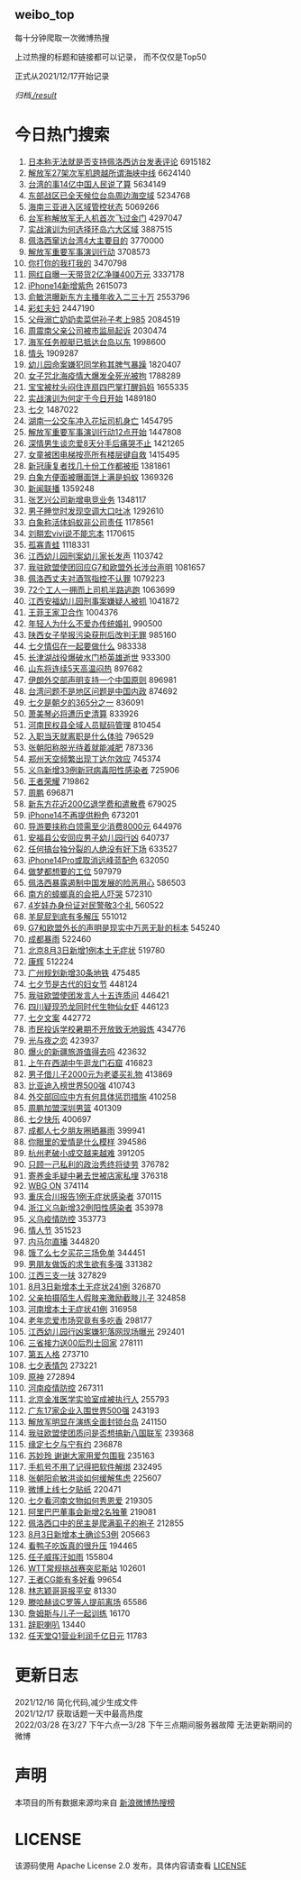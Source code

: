 weibo_top  
---
每十分钟爬取一次微博热搜  

上过热搜的标题和链接都可以记录， 而不仅仅是Top50

正式从2021/12/17开始记录  

*归档[./result](./result/)*

# 今日热门搜索  
1. [日本称无法就是否支持佩洛西访台发表评论](https://s.weibo.com//weibo?q=%23%E6%97%A5%E6%9C%AC%E7%A7%B0%E6%97%A0%E6%B3%95%E5%B0%B1%E6%98%AF%E5%90%A6%E6%94%AF%E6%8C%81%E4%BD%A9%E6%B4%9B%E8%A5%BF%E8%AE%BF%E5%8F%B0%E5%8F%91%E8%A1%A8%E8%AF%84%E8%AE%BA%23&Refer=top) 6915182
2. [解放军27架次军机跨越所谓海峡中线](https://s.weibo.com//weibo?q=%23%E8%A7%A3%E6%94%BE%E5%86%9B27%E6%9E%B6%E6%AC%A1%E5%86%9B%E6%9C%BA%E8%B7%A8%E8%B6%8A%E6%89%80%E8%B0%93%E6%B5%B7%E5%B3%A1%E4%B8%AD%E7%BA%BF%23&Refer=top) 6624140
3. [台湾的事14亿中国人民说了算](https://s.weibo.com//weibo?q=%23%E5%8F%B0%E6%B9%BE%E7%9A%84%E4%BA%8B14%E4%BA%BF%E4%B8%AD%E5%9B%BD%E4%BA%BA%E6%B0%91%E8%AF%B4%E4%BA%86%E7%AE%97%23&Refer=top) 5634149
4. [东部战区已全天候位台岛周边海空域](https://s.weibo.com//weibo?q=%23%E4%B8%9C%E9%83%A8%E6%88%98%E5%8C%BA%E5%B7%B2%E5%85%A8%E5%A4%A9%E5%80%99%E4%BD%8D%E5%8F%B0%E5%B2%9B%E5%91%A8%E8%BE%B9%E6%B5%B7%E7%A9%BA%E5%9F%9F%23&Refer=top) 5234768
5. [海南三亚进入区域管控状态](https://s.weibo.com//weibo?q=%23%E6%B5%B7%E5%8D%97%E4%B8%89%E4%BA%9A%E8%BF%9B%E5%85%A5%E5%8C%BA%E5%9F%9F%E7%AE%A1%E6%8E%A7%E7%8A%B6%E6%80%81%23&Refer=top) 5069266
6. [台军称解放军无人机首次飞过金门](https://s.weibo.com//weibo?q=%23%E5%8F%B0%E5%86%9B%E7%A7%B0%E8%A7%A3%E6%94%BE%E5%86%9B%E6%97%A0%E4%BA%BA%E6%9C%BA%E9%A6%96%E6%AC%A1%E9%A3%9E%E8%BF%87%E9%87%91%E9%97%A8%23&Refer=top) 4297047
7. [实战演训为何选择环岛六大区域](https://s.weibo.com//weibo?q=%23%E5%AE%9E%E6%88%98%E6%BC%94%E8%AE%AD%E4%B8%BA%E4%BD%95%E9%80%89%E6%8B%A9%E7%8E%AF%E5%B2%9B%E5%85%AD%E5%A4%A7%E5%8C%BA%E5%9F%9F%23&Refer=top) 3887515
8. [佩洛西窜访台湾4大主要目的](https://s.weibo.com//weibo?q=%23%E4%BD%A9%E6%B4%9B%E8%A5%BF%E7%AA%9C%E8%AE%BF%E5%8F%B0%E6%B9%BE4%E5%A4%A7%E4%B8%BB%E8%A6%81%E7%9B%AE%E7%9A%84%23&Refer=top) 3770000
9. [解放军重要军事演训行动](https://s.weibo.com//weibo?q=%23%E8%A7%A3%E6%94%BE%E5%86%9B%E9%87%8D%E8%A6%81%E5%86%9B%E4%BA%8B%E6%BC%94%E8%AE%AD%E8%A1%8C%E5%8A%A8%23&Refer=top) 3708573
10. [你打你的我打我的](https://s.weibo.com//weibo?q=%23%E4%BD%A0%E6%89%93%E4%BD%A0%E7%9A%84%E6%88%91%E6%89%93%E6%88%91%E7%9A%84%23&Refer=top) 3470798
11. [网红自曝一天带货2亿净赚400万元](https://s.weibo.com//weibo?q=%23%E7%BD%91%E7%BA%A2%E8%87%AA%E6%9B%9D%E4%B8%80%E5%A4%A9%E5%B8%A6%E8%B4%A72%E4%BA%BF%E5%87%80%E8%B5%9A400%E4%B8%87%E5%85%83%23&Refer=top) 3337178
12. [iPhone14新增紫色](https://s.weibo.com//weibo?q=%23iPhone14%E6%96%B0%E5%A2%9E%E7%B4%AB%E8%89%B2%23&Refer=top) 2615073
13. [俞敏洪曝新东方主播年收入二三十万](https://s.weibo.com//weibo?q=%23%E4%BF%9E%E6%95%8F%E6%B4%AA%E6%9B%9D%E6%96%B0%E4%B8%9C%E6%96%B9%E4%B8%BB%E6%92%AD%E5%B9%B4%E6%94%B6%E5%85%A5%E4%BA%8C%E4%B8%89%E5%8D%81%E4%B8%87%23&Refer=top) 2553796
14. [彩虹夫妇](https://s.weibo.com//weibo?q=%E5%BD%A9%E8%99%B9%E5%A4%AB%E5%A6%87&Refer=top) 2447190
15. [父母溺亡奶奶卖菜供孙子考上985](https://s.weibo.com//weibo?q=%23%E7%88%B6%E6%AF%8D%E6%BA%BA%E4%BA%A1%E5%A5%B6%E5%A5%B6%E5%8D%96%E8%8F%9C%E4%BE%9B%E5%AD%99%E5%AD%90%E8%80%83%E4%B8%8A985%23&Refer=top) 2084519
16. [周震南父亲公司被市监局起诉](https://s.weibo.com//weibo?q=%23%E5%91%A8%E9%9C%87%E5%8D%97%E7%88%B6%E4%BA%B2%E5%85%AC%E5%8F%B8%E8%A2%AB%E5%B8%82%E7%9B%91%E5%B1%80%E8%B5%B7%E8%AF%89%23&Refer=top) 2030474
17. [海军任务舰艇已抵达台岛以东](https://s.weibo.com//weibo?q=%23%E6%B5%B7%E5%86%9B%E4%BB%BB%E5%8A%A1%E8%88%B0%E8%89%87%E5%B7%B2%E6%8A%B5%E8%BE%BE%E5%8F%B0%E5%B2%9B%E4%BB%A5%E4%B8%9C%23&Refer=top) 1998600
18. [情头](https://s.weibo.com//weibo?q=%E6%83%85%E5%A4%B4&Refer=top) 1909287
19. [幼儿园命案嫌犯同学称其脾气暴躁](https://s.weibo.com//weibo?q=%23%E5%B9%BC%E5%84%BF%E5%9B%AD%E5%91%BD%E6%A1%88%E5%AB%8C%E7%8A%AF%E5%90%8C%E5%AD%A6%E7%A7%B0%E5%85%B6%E8%84%BE%E6%B0%94%E6%9A%B4%E8%BA%81%23&Refer=top) 1820407
20. [女子咒北海疫情大爆发全死光被拘](https://s.weibo.com//weibo?q=%23%E5%A5%B3%E5%AD%90%E5%92%92%E5%8C%97%E6%B5%B7%E7%96%AB%E6%83%85%E5%A4%A7%E7%88%86%E5%8F%91%E5%85%A8%E6%AD%BB%E5%85%89%E8%A2%AB%E6%8B%98%23&Refer=top) 1788289
21. [宝宝被枕头闷住连扇四巴掌打醒妈妈](https://s.weibo.com//weibo?q=%23%E5%AE%9D%E5%AE%9D%E8%A2%AB%E6%9E%95%E5%A4%B4%E9%97%B7%E4%BD%8F%E8%BF%9E%E6%89%87%E5%9B%9B%E5%B7%B4%E6%8E%8C%E6%89%93%E9%86%92%E5%A6%88%E5%A6%88%23&Refer=top) 1655335
22. [实战演训为何定于今日开始](https://s.weibo.com//weibo?q=%23%E5%AE%9E%E6%88%98%E6%BC%94%E8%AE%AD%E4%B8%BA%E4%BD%95%E5%AE%9A%E4%BA%8E%E4%BB%8A%E6%97%A5%E5%BC%80%E5%A7%8B%23&Refer=top) 1489180
23. [七夕](https://s.weibo.com//weibo?q=%E4%B8%83%E5%A4%95&Refer=top) 1487022
24. [湖南一公交车冲入花坛司机身亡](https://s.weibo.com//weibo?q=%23%E6%B9%96%E5%8D%97%E4%B8%80%E5%85%AC%E4%BA%A4%E8%BD%A6%E5%86%B2%E5%85%A5%E8%8A%B1%E5%9D%9B%E5%8F%B8%E6%9C%BA%E8%BA%AB%E4%BA%A1%23&Refer=top) 1454795
25. [解放军重要军事演训行动12点开始](https://s.weibo.com//weibo?q=%23%E8%A7%A3%E6%94%BE%E5%86%9B%E9%87%8D%E8%A6%81%E5%86%9B%E4%BA%8B%E6%BC%94%E8%AE%AD%E8%A1%8C%E5%8A%A812%E7%82%B9%E5%BC%80%E5%A7%8B%23&Refer=top) 1447808
26. [深情男生谈恋爱8天分手后痛哭不止](https://s.weibo.com//weibo?q=%23%E6%B7%B1%E6%83%85%E7%94%B7%E7%94%9F%E8%B0%88%E6%81%8B%E7%88%B18%E5%A4%A9%E5%88%86%E6%89%8B%E5%90%8E%E7%97%9B%E5%93%AD%E4%B8%8D%E6%AD%A2%23&Refer=top) 1421265
27. [女童被困电梯按亮所有楼层键自救](https://s.weibo.com//weibo?q=%23%E5%A5%B3%E7%AB%A5%E8%A2%AB%E5%9B%B0%E7%94%B5%E6%A2%AF%E6%8C%89%E4%BA%AE%E6%89%80%E6%9C%89%E6%A5%BC%E5%B1%82%E9%94%AE%E8%87%AA%E6%95%91%23&Refer=top) 1415495
28. [新冠康复者找几十份工作都被拒](https://s.weibo.com//weibo?q=%23%E6%96%B0%E5%86%A0%E5%BA%B7%E5%A4%8D%E8%80%85%E6%89%BE%E5%87%A0%E5%8D%81%E4%BB%BD%E5%B7%A5%E4%BD%9C%E9%83%BD%E8%A2%AB%E6%8B%92%23&Refer=top) 1381861
29. [白象方便面被曝面饼上满是蚂蚁](https://s.weibo.com//weibo?q=%23%E7%99%BD%E8%B1%A1%E6%96%B9%E4%BE%BF%E9%9D%A2%E8%A2%AB%E6%9B%9D%E9%9D%A2%E9%A5%BC%E4%B8%8A%E6%BB%A1%E6%98%AF%E8%9A%82%E8%9A%81%23&Refer=top) 1369326
30. [新闻联播](https://s.weibo.com//weibo?q=%23%E6%96%B0%E9%97%BB%E8%81%94%E6%92%AD%23&Refer=top) 1359248
31. [张艺兴公司新增电竞业务](https://s.weibo.com//weibo?q=%23%E5%BC%A0%E8%89%BA%E5%85%B4%E5%85%AC%E5%8F%B8%E6%96%B0%E5%A2%9E%E7%94%B5%E7%AB%9E%E4%B8%9A%E5%8A%A1%23&Refer=top) 1348117
32. [男子睡觉时发现空调大口吐冰](https://s.weibo.com//weibo?q=%23%E7%94%B7%E5%AD%90%E7%9D%A1%E8%A7%89%E6%97%B6%E5%8F%91%E7%8E%B0%E7%A9%BA%E8%B0%83%E5%A4%A7%E5%8F%A3%E5%90%90%E5%86%B0%23&Refer=top) 1292610
33. [白象称活体蚂蚁非公司责任](https://s.weibo.com//weibo?q=%23%E7%99%BD%E8%B1%A1%E7%A7%B0%E6%B4%BB%E4%BD%93%E8%9A%82%E8%9A%81%E9%9D%9E%E5%85%AC%E5%8F%B8%E8%B4%A3%E4%BB%BB%23&Refer=top) 1178561
34. [刘畊宏vivi说不能忘本](https://s.weibo.com//weibo?q=%23%E5%88%98%E7%95%8A%E5%AE%8Fvivi%E8%AF%B4%E4%B8%8D%E8%83%BD%E5%BF%98%E6%9C%AC%23&Refer=top) 1170615
35. [孤寡青蛙](https://s.weibo.com//weibo?q=%E5%AD%A4%E5%AF%A1%E9%9D%92%E8%9B%99&Refer=top) 1118331
36. [江西幼儿园刑案幼儿家长发声](https://s.weibo.com//weibo?q=%23%E6%B1%9F%E8%A5%BF%E5%B9%BC%E5%84%BF%E5%9B%AD%E5%88%91%E6%A1%88%E5%B9%BC%E5%84%BF%E5%AE%B6%E9%95%BF%E5%8F%91%E5%A3%B0%23&Refer=top) 1103742
37. [我驻欧盟使团回应G7和欧盟外长涉台声明](https://s.weibo.com//weibo?q=%23%E6%88%91%E9%A9%BB%E6%AC%A7%E7%9B%9F%E4%BD%BF%E5%9B%A2%E5%9B%9E%E5%BA%94G7%E5%92%8C%E6%AC%A7%E7%9B%9F%E5%A4%96%E9%95%BF%E6%B6%89%E5%8F%B0%E5%A3%B0%E6%98%8E%23&Refer=top) 1081657
38. [佩洛西丈夫对酒驾指控不认罪](https://s.weibo.com//weibo?q=%23%E4%BD%A9%E6%B4%9B%E8%A5%BF%E4%B8%88%E5%A4%AB%E5%AF%B9%E9%85%92%E9%A9%BE%E6%8C%87%E6%8E%A7%E4%B8%8D%E8%AE%A4%E7%BD%AA%23&Refer=top) 1079223
39. [72个工人一拥而上司机半路逃跑](https://s.weibo.com//weibo?q=%2372%E4%B8%AA%E5%B7%A5%E4%BA%BA%E4%B8%80%E6%8B%A5%E8%80%8C%E4%B8%8A%E5%8F%B8%E6%9C%BA%E5%8D%8A%E8%B7%AF%E9%80%83%E8%B7%91%23&Refer=top) 1063699
40. [江西安福幼儿园刑事案嫌疑人被抓](https://s.weibo.com//weibo?q=%23%E6%B1%9F%E8%A5%BF%E5%AE%89%E7%A6%8F%E5%B9%BC%E5%84%BF%E5%9B%AD%E5%88%91%E4%BA%8B%E6%A1%88%E5%AB%8C%E7%96%91%E4%BA%BA%E8%A2%AB%E6%8A%93%23&Refer=top) 1041872
41. [王菲王家卫合作](https://s.weibo.com//weibo?q=%23%E7%8E%8B%E8%8F%B2%E7%8E%8B%E5%AE%B6%E5%8D%AB%E5%90%88%E4%BD%9C%23&Refer=top) 1004376
42. [年轻人为什么不爱办传统婚礼](https://s.weibo.com//weibo?q=%23%E5%B9%B4%E8%BD%BB%E4%BA%BA%E4%B8%BA%E4%BB%80%E4%B9%88%E4%B8%8D%E7%88%B1%E5%8A%9E%E4%BC%A0%E7%BB%9F%E5%A9%9A%E7%A4%BC%23&Refer=top) 990500
43. [陕西女子举报污染获刑后改判无罪](https://s.weibo.com//weibo?q=%23%E9%99%95%E8%A5%BF%E5%A5%B3%E5%AD%90%E4%B8%BE%E6%8A%A5%E6%B1%A1%E6%9F%93%E8%8E%B7%E5%88%91%E5%90%8E%E6%94%B9%E5%88%A4%E6%97%A0%E7%BD%AA%23&Refer=top) 985160
44. [七夕情侣在⼀起要做什么](https://s.weibo.com//weibo?q=%23%E4%B8%83%E5%A4%95%E6%83%85%E4%BE%A3%E5%9C%A8%E2%BC%80%E8%B5%B7%E8%A6%81%E5%81%9A%E4%BB%80%E4%B9%88%23&Refer=top) 983338
45. [长津湖战役爆破水门桥英雄逝世](https://s.weibo.com//weibo?q=%23%E9%95%BF%E6%B4%A5%E6%B9%96%E6%88%98%E5%BD%B9%E7%88%86%E7%A0%B4%E6%B0%B4%E9%97%A8%E6%A1%A5%E8%8B%B1%E9%9B%84%E9%80%9D%E4%B8%96%23&Refer=top) 933300
46. [山东将连续5天高温闷热](https://s.weibo.com//weibo?q=%23%E5%B1%B1%E4%B8%9C%E5%B0%86%E8%BF%9E%E7%BB%AD5%E5%A4%A9%E9%AB%98%E6%B8%A9%E9%97%B7%E7%83%AD%23&Refer=top) 897682
47. [伊朗外交部声明支持一个中国原则](https://s.weibo.com//weibo?q=%23%E4%BC%8A%E6%9C%97%E5%A4%96%E4%BA%A4%E9%83%A8%E5%A3%B0%E6%98%8E%E6%94%AF%E6%8C%81%E4%B8%80%E4%B8%AA%E4%B8%AD%E5%9B%BD%E5%8E%9F%E5%88%99%23&Refer=top) 896981
48. [台湾问题不是地区问题是中国内政](https://s.weibo.com//weibo?q=%23%E5%8F%B0%E6%B9%BE%E9%97%AE%E9%A2%98%E4%B8%8D%E6%98%AF%E5%9C%B0%E5%8C%BA%E9%97%AE%E9%A2%98%E6%98%AF%E4%B8%AD%E5%9B%BD%E5%86%85%E6%94%BF%23&Refer=top) 874692
49. [七夕是朝夕的365分之一](https://s.weibo.com//weibo?q=%23%E4%B8%83%E5%A4%95%E6%98%AF%E6%9C%9D%E5%A4%95%E7%9A%84365%E5%88%86%E4%B9%8B%E4%B8%80%23&Refer=top) 836091
50. [萧美琴必将遭历史清算](https://s.weibo.com//weibo?q=%23%E8%90%A7%E7%BE%8E%E7%90%B4%E5%BF%85%E5%B0%86%E9%81%AD%E5%8E%86%E5%8F%B2%E6%B8%85%E7%AE%97%23&Refer=top) 833926
51. [河南民权县全域人员赋码管理](https://s.weibo.com//weibo?q=%23%E6%B2%B3%E5%8D%97%E6%B0%91%E6%9D%83%E5%8E%BF%E5%85%A8%E5%9F%9F%E4%BA%BA%E5%91%98%E8%B5%8B%E7%A0%81%E7%AE%A1%E7%90%86%23&Refer=top) 810454
52. [入职当天就离职是什么体验](https://s.weibo.com//weibo?q=%23%E5%85%A5%E8%81%8C%E5%BD%93%E5%A4%A9%E5%B0%B1%E7%A6%BB%E8%81%8C%E6%98%AF%E4%BB%80%E4%B9%88%E4%BD%93%E9%AA%8C%23&Refer=top) 796529
53. [张朝阳称脱光待着就能减肥](https://s.weibo.com//weibo?q=%23%E5%BC%A0%E6%9C%9D%E9%98%B3%E7%A7%B0%E8%84%B1%E5%85%89%E5%BE%85%E7%9D%80%E5%B0%B1%E8%83%BD%E5%87%8F%E8%82%A5%23&Refer=top) 787336
54. [郑州天空频繁出现丁达尔效应](https://s.weibo.com//weibo?q=%23%E9%83%91%E5%B7%9E%E5%A4%A9%E7%A9%BA%E9%A2%91%E7%B9%81%E5%87%BA%E7%8E%B0%E4%B8%81%E8%BE%BE%E5%B0%94%E6%95%88%E5%BA%94%23&Refer=top) 745374
55. [义乌新增33例新冠病毒阳性感染者](https://s.weibo.com//weibo?q=%23%E4%B9%89%E4%B9%8C%E6%96%B0%E5%A2%9E33%E4%BE%8B%E6%96%B0%E5%86%A0%E7%97%85%E6%AF%92%E9%98%B3%E6%80%A7%E6%84%9F%E6%9F%93%E8%80%85%23&Refer=top) 725906
56. [王者荣耀](https://s.weibo.com//weibo?q=%E7%8E%8B%E8%80%85%E8%8D%A3%E8%80%80&Refer=top) 719862
57. [周鹏](https://s.weibo.com//weibo?q=%E5%91%A8%E9%B9%8F&Refer=top) 696871
58. [新东方花近200亿退学费和遣散费](https://s.weibo.com//weibo?q=%23%E6%96%B0%E4%B8%9C%E6%96%B9%E8%8A%B1%E8%BF%91200%E4%BA%BF%E9%80%80%E5%AD%A6%E8%B4%B9%E5%92%8C%E9%81%A3%E6%95%A3%E8%B4%B9%23&Refer=top) 679025
59. [iPhone14不再提供粉色](https://s.weibo.com//weibo?q=%23iPhone14%E4%B8%8D%E5%86%8D%E6%8F%90%E4%BE%9B%E7%B2%89%E8%89%B2%23&Refer=top) 673201
60. [导游要挟称白领需至少消费8000元](https://s.weibo.com//weibo?q=%23%E5%AF%BC%E6%B8%B8%E8%A6%81%E6%8C%9F%E7%A7%B0%E7%99%BD%E9%A2%86%E9%9C%80%E8%87%B3%E5%B0%91%E6%B6%88%E8%B4%B98000%E5%85%83%23&Refer=top) 644976
61. [安福县公安回应男子幼儿园行凶](https://s.weibo.com//weibo?q=%23%E5%AE%89%E7%A6%8F%E5%8E%BF%E5%85%AC%E5%AE%89%E5%9B%9E%E5%BA%94%E7%94%B7%E5%AD%90%E5%B9%BC%E5%84%BF%E5%9B%AD%E8%A1%8C%E5%87%B6%23&Refer=top) 640737
62. [任何搞台独分裂的人绝没有好下场](https://s.weibo.com//weibo?q=%23%E4%BB%BB%E4%BD%95%E6%90%9E%E5%8F%B0%E7%8B%AC%E5%88%86%E8%A3%82%E7%9A%84%E4%BA%BA%E7%BB%9D%E6%B2%A1%E6%9C%89%E5%A5%BD%E4%B8%8B%E5%9C%BA%23&Refer=top) 633527
63. [iPhone14Pro或取消远峰蓝配色](https://s.weibo.com//weibo?q=%23iPhone14Pro%E6%88%96%E5%8F%96%E6%B6%88%E8%BF%9C%E5%B3%B0%E8%93%9D%E9%85%8D%E8%89%B2%23&Refer=top) 632050
64. [做梦都想要的工位](https://s.weibo.com//weibo?q=%23%E5%81%9A%E6%A2%A6%E9%83%BD%E6%83%B3%E8%A6%81%E7%9A%84%E5%B7%A5%E4%BD%8D%23&Refer=top) 597979
65. [佩洛西暴露遏制中国发展的险恶用心](https://s.weibo.com//weibo?q=%23%E4%BD%A9%E6%B4%9B%E8%A5%BF%E6%9A%B4%E9%9C%B2%E9%81%8F%E5%88%B6%E4%B8%AD%E5%9B%BD%E5%8F%91%E5%B1%95%E7%9A%84%E9%99%A9%E6%81%B6%E7%94%A8%E5%BF%83%23&Refer=top) 586503
66. [南方的蟑螂真的会把人吓哭](https://s.weibo.com//weibo?q=%23%E5%8D%97%E6%96%B9%E7%9A%84%E8%9F%91%E8%9E%82%E7%9C%9F%E7%9A%84%E4%BC%9A%E6%8A%8A%E4%BA%BA%E5%90%93%E5%93%AD%23&Refer=top) 572310
67. [4岁娃办身份证对民警敬3个礼](https://s.weibo.com//weibo?q=%234%E5%B2%81%E5%A8%83%E5%8A%9E%E8%BA%AB%E4%BB%BD%E8%AF%81%E5%AF%B9%E6%B0%91%E8%AD%A6%E6%95%AC3%E4%B8%AA%E7%A4%BC%23&Refer=top) 560522
68. [羊屁屁到底有多解压](https://s.weibo.com//weibo?q=%23%E7%BE%8A%E5%B1%81%E5%B1%81%E5%88%B0%E5%BA%95%E6%9C%89%E5%A4%9A%E8%A7%A3%E5%8E%8B%23&Refer=top) 551012
69. [G7和欧盟外长的声明是现实中万恶无耻的标本](https://s.weibo.com//weibo?q=%23G7%E5%92%8C%E6%AC%A7%E7%9B%9F%E5%A4%96%E9%95%BF%E7%9A%84%E5%A3%B0%E6%98%8E%E6%98%AF%E7%8E%B0%E5%AE%9E%E4%B8%AD%E4%B8%87%E6%81%B6%E6%97%A0%E8%80%BB%E7%9A%84%E6%A0%87%E6%9C%AC%23&Refer=top) 545240
70. [成都暴雨](https://s.weibo.com//weibo?q=%23%E6%88%90%E9%83%BD%E6%9A%B4%E9%9B%A8%23&Refer=top) 522460
71. [北京8月3日新增1例本土无症状](https://s.weibo.com//weibo?q=%23%E5%8C%97%E4%BA%AC8%E6%9C%883%E6%97%A5%E6%96%B0%E5%A2%9E1%E4%BE%8B%E6%9C%AC%E5%9C%9F%E6%97%A0%E7%97%87%E7%8A%B6%23&Refer=top) 519780
72. [康辉](https://s.weibo.com//weibo?q=%E5%BA%B7%E8%BE%89&Refer=top) 512224
73. [广州规划新增30条地铁](https://s.weibo.com//weibo?q=%23%E5%B9%BF%E5%B7%9E%E8%A7%84%E5%88%92%E6%96%B0%E5%A2%9E30%E6%9D%A1%E5%9C%B0%E9%93%81%23&Refer=top) 475485
74. [七夕节是古代的妇女节](https://s.weibo.com//weibo?q=%23%E4%B8%83%E5%A4%95%E8%8A%82%E6%98%AF%E5%8F%A4%E4%BB%A3%E7%9A%84%E5%A6%87%E5%A5%B3%E8%8A%82%23&Refer=top) 448124
75. [我驻欧盟使团发言人十五连质问](https://s.weibo.com//weibo?q=%23%E6%88%91%E9%A9%BB%E6%AC%A7%E7%9B%9F%E4%BD%BF%E5%9B%A2%E5%8F%91%E8%A8%80%E4%BA%BA%E5%8D%81%E4%BA%94%E8%BF%9E%E8%B4%A8%E9%97%AE%23&Refer=top) 446421
76. [四川疑现恐龙同时代生物仙女虾](https://s.weibo.com//weibo?q=%23%E5%9B%9B%E5%B7%9D%E7%96%91%E7%8E%B0%E6%81%90%E9%BE%99%E5%90%8C%E6%97%B6%E4%BB%A3%E7%94%9F%E7%89%A9%E4%BB%99%E5%A5%B3%E8%99%BE%23&Refer=top) 446123
77. [七夕文案](https://s.weibo.com//weibo?q=%23%E4%B8%83%E5%A4%95%E6%96%87%E6%A1%88%23&Refer=top) 442772
78. [市民投诉学校暑期不开放致无地锻炼](https://s.weibo.com//weibo?q=%23%E5%B8%82%E6%B0%91%E6%8A%95%E8%AF%89%E5%AD%A6%E6%A0%A1%E6%9A%91%E6%9C%9F%E4%B8%8D%E5%BC%80%E6%94%BE%E8%87%B4%E6%97%A0%E5%9C%B0%E9%94%BB%E7%82%BC%23&Refer=top) 434776
79. [光与夜之恋](https://s.weibo.com//weibo?q=%E5%85%89%E4%B8%8E%E5%A4%9C%E4%B9%8B%E6%81%8B&Refer=top) 423937
80. [爆火的新疆旅游值得去吗](https://s.weibo.com//weibo?q=%23%E7%88%86%E7%81%AB%E7%9A%84%E6%96%B0%E7%96%86%E6%97%85%E6%B8%B8%E5%80%BC%E5%BE%97%E5%8E%BB%E5%90%97%23&Refer=top) 423632
81. [上午在西湖中午逛龙门石窟](https://s.weibo.com//weibo?q=%23%E4%B8%8A%E5%8D%88%E5%9C%A8%E8%A5%BF%E6%B9%96%E4%B8%AD%E5%8D%88%E9%80%9B%E9%BE%99%E9%97%A8%E7%9F%B3%E7%AA%9F%23&Refer=top) 416823
82. [男子借儿子2000元为老婆买礼物](https://s.weibo.com//weibo?q=%23%E7%94%B7%E5%AD%90%E5%80%9F%E5%84%BF%E5%AD%902000%E5%85%83%E4%B8%BA%E8%80%81%E5%A9%86%E4%B9%B0%E7%A4%BC%E7%89%A9%23&Refer=top) 413869
83. [比亚迪入榜世界500强](https://s.weibo.com//weibo?q=%23%E6%AF%94%E4%BA%9A%E8%BF%AA%E5%85%A5%E6%A6%9C%E4%B8%96%E7%95%8C500%E5%BC%BA%23&Refer=top) 410743
84. [外交部回应中方有何具体惩罚措施](https://s.weibo.com//weibo?q=%23%E5%A4%96%E4%BA%A4%E9%83%A8%E5%9B%9E%E5%BA%94%E4%B8%AD%E6%96%B9%E6%9C%89%E4%BD%95%E5%85%B7%E4%BD%93%E6%83%A9%E7%BD%9A%E6%8E%AA%E6%96%BD%23&Refer=top) 410258
85. [周鹏加盟深圳男篮](https://s.weibo.com//weibo?q=%23%E5%91%A8%E9%B9%8F%E5%8A%A0%E7%9B%9F%E6%B7%B1%E5%9C%B3%E7%94%B7%E7%AF%AE%23&Refer=top) 401309
86. [七夕快乐](https://s.weibo.com//weibo?q=%E4%B8%83%E5%A4%95%E5%BF%AB%E4%B9%90&Refer=top) 400697
87. [成都人七夕朋友圈晒暴雨](https://s.weibo.com//weibo?q=%23%E6%88%90%E9%83%BD%E4%BA%BA%E4%B8%83%E5%A4%95%E6%9C%8B%E5%8F%8B%E5%9C%88%E6%99%92%E6%9A%B4%E9%9B%A8%23&Refer=top) 399941
88. [你眼里的爱情是什么模样](https://s.weibo.com//weibo?q=%23%E4%BD%A0%E7%9C%BC%E9%87%8C%E7%9A%84%E7%88%B1%E6%83%85%E6%98%AF%E4%BB%80%E4%B9%88%E6%A8%A1%E6%A0%B7%23&Refer=top) 394586
89. [杭州老破小成交越来越难](https://s.weibo.com//weibo?q=%23%E6%9D%AD%E5%B7%9E%E8%80%81%E7%A0%B4%E5%B0%8F%E6%88%90%E4%BA%A4%E8%B6%8A%E6%9D%A5%E8%B6%8A%E9%9A%BE%23&Refer=top) 391205
90. [只顾一己私利的政治秀终将徒劳](https://s.weibo.com//weibo?q=%23%E5%8F%AA%E9%A1%BE%E4%B8%80%E5%B7%B1%E7%A7%81%E5%88%A9%E7%9A%84%E6%94%BF%E6%B2%BB%E7%A7%80%E7%BB%88%E5%B0%86%E5%BE%92%E5%8A%B3%23&Refer=top) 376782
91. [寄养金毛疑中暑去世被店家私埋](https://s.weibo.com//weibo?q=%23%E5%AF%84%E5%85%BB%E9%87%91%E6%AF%9B%E7%96%91%E4%B8%AD%E6%9A%91%E5%8E%BB%E4%B8%96%E8%A2%AB%E5%BA%97%E5%AE%B6%E7%A7%81%E5%9F%8B%23&Refer=top) 376318
92. [WBG ON](https://s.weibo.com//weibo?q=WBG%20ON&Refer=top) 374114
93. [重庆合川报告1例无症状感染者](https://s.weibo.com//weibo?q=%23%E9%87%8D%E5%BA%86%E5%90%88%E5%B7%9D%E6%8A%A5%E5%91%8A1%E4%BE%8B%E6%97%A0%E7%97%87%E7%8A%B6%E6%84%9F%E6%9F%93%E8%80%85%23&Refer=top) 370115
94. [浙江义乌新增32例阳性感染者](https://s.weibo.com//weibo?q=%23%E6%B5%99%E6%B1%9F%E4%B9%89%E4%B9%8C%E6%96%B0%E5%A2%9E32%E4%BE%8B%E9%98%B3%E6%80%A7%E6%84%9F%E6%9F%93%E8%80%85%23&Refer=top) 353978
95. [义乌疫情防控](https://s.weibo.com//weibo?q=%E4%B9%89%E4%B9%8C%E7%96%AB%E6%83%85%E9%98%B2%E6%8E%A7&Refer=top) 353773
96. [情人节](https://s.weibo.com//weibo?q=%23%E6%83%85%E4%BA%BA%E8%8A%82%23&Refer=top) 351523
97. [内马尔直播](https://s.weibo.com//weibo?q=%23%E5%86%85%E9%A9%AC%E5%B0%94%E7%9B%B4%E6%92%AD%23&Refer=top) 344820
98. [饿了么七夕买花三场免单](https://s.weibo.com//weibo?q=%23%E9%A5%BF%E4%BA%86%E4%B9%88%E4%B8%83%E5%A4%95%E4%B9%B0%E8%8A%B1%E4%B8%89%E5%9C%BA%E5%85%8D%E5%8D%95%23&Refer=top) 344451
99. [男朋友做饭的求生欲有多强](https://s.weibo.com//weibo?q=%23%E7%94%B7%E6%9C%8B%E5%8F%8B%E5%81%9A%E9%A5%AD%E7%9A%84%E6%B1%82%E7%94%9F%E6%AC%B2%E6%9C%89%E5%A4%9A%E5%BC%BA%23&Refer=top) 331382
100. [江西三支一扶](https://s.weibo.com//weibo?q=%23%E6%B1%9F%E8%A5%BF%E4%B8%89%E6%94%AF%E4%B8%80%E6%89%B6%23&Refer=top) 327829
101. [8月3日新增本土无症状241例](https://s.weibo.com//weibo?q=%238%E6%9C%883%E6%97%A5%E6%96%B0%E5%A2%9E%E6%9C%AC%E5%9C%9F%E6%97%A0%E7%97%87%E7%8A%B6241%E4%BE%8B%23&Refer=top) 326870
102. [父亲拍摄陌生人假肢来激励截肢儿子](https://s.weibo.com//weibo?q=%23%E7%88%B6%E4%BA%B2%E6%8B%8D%E6%91%84%E9%99%8C%E7%94%9F%E4%BA%BA%E5%81%87%E8%82%A2%E6%9D%A5%E6%BF%80%E5%8A%B1%E6%88%AA%E8%82%A2%E5%84%BF%E5%AD%90%23&Refer=top) 324858
103. [河南增本土无症状41例](https://s.weibo.com//weibo?q=%23%E6%B2%B3%E5%8D%97%E5%A2%9E%E6%9C%AC%E5%9C%9F%E6%97%A0%E7%97%87%E7%8A%B641%E4%BE%8B%23&Refer=top) 316958
104. [老年恋爱市场究竟有多吃香](https://s.weibo.com//weibo?q=%23%E8%80%81%E5%B9%B4%E6%81%8B%E7%88%B1%E5%B8%82%E5%9C%BA%E7%A9%B6%E7%AB%9F%E6%9C%89%E5%A4%9A%E5%90%83%E9%A6%99%23&Refer=top) 298177
105. [江西幼儿园行凶案嫌犯落网现场曝光](https://s.weibo.com//weibo?q=%23%E6%B1%9F%E8%A5%BF%E5%B9%BC%E5%84%BF%E5%9B%AD%E8%A1%8C%E5%87%B6%E6%A1%88%E5%AB%8C%E7%8A%AF%E8%90%BD%E7%BD%91%E7%8E%B0%E5%9C%BA%E6%9B%9D%E5%85%89%23&Refer=top) 292401
106. [三省接力送00后烈士回家](https://s.weibo.com//weibo?q=%23%E4%B8%89%E7%9C%81%E6%8E%A5%E5%8A%9B%E9%80%8100%E5%90%8E%E7%83%88%E5%A3%AB%E5%9B%9E%E5%AE%B6%23&Refer=top) 278111
107. [第五人格](https://s.weibo.com//weibo?q=%23%E7%AC%AC%E4%BA%94%E4%BA%BA%E6%A0%BC%23&Refer=top) 273710
108. [七夕表情包](https://s.weibo.com//weibo?q=%23%E4%B8%83%E5%A4%95%E8%A1%A8%E6%83%85%E5%8C%85%23&Refer=top) 273221
109. [原神](https://s.weibo.com//weibo?q=%23%E5%8E%9F%E7%A5%9E%23&Refer=top) 272894
110. [河南疫情防控](https://s.weibo.com//weibo?q=%23%E6%B2%B3%E5%8D%97%E7%96%AB%E6%83%85%E9%98%B2%E6%8E%A7%23&Refer=top) 267311
111. [北京金准医学实验室成被执行人](https://s.weibo.com//weibo?q=%23%E5%8C%97%E4%BA%AC%E9%87%91%E5%87%86%E5%8C%BB%E5%AD%A6%E5%AE%9E%E9%AA%8C%E5%AE%A4%E6%88%90%E8%A2%AB%E6%89%A7%E8%A1%8C%E4%BA%BA%23&Refer=top) 255793
112. [广东17家企业入围世界500强](https://s.weibo.com//weibo?q=%23%E5%B9%BF%E4%B8%9C17%E5%AE%B6%E4%BC%81%E4%B8%9A%E5%85%A5%E5%9B%B4%E4%B8%96%E7%95%8C500%E5%BC%BA%23&Refer=top) 243193
113. [解放军明显在演练全面封锁台岛](https://s.weibo.com//weibo?q=%23%E8%A7%A3%E6%94%BE%E5%86%9B%E6%98%8E%E6%98%BE%E5%9C%A8%E6%BC%94%E7%BB%83%E5%85%A8%E9%9D%A2%E5%B0%81%E9%94%81%E5%8F%B0%E5%B2%9B%23&Refer=top) 241150
114. [我驻欧盟使团质问是否想搞新八国联军](https://s.weibo.com//weibo?q=%23%E6%88%91%E9%A9%BB%E6%AC%A7%E7%9B%9F%E4%BD%BF%E5%9B%A2%E8%B4%A8%E9%97%AE%E6%98%AF%E5%90%A6%E6%83%B3%E6%90%9E%E6%96%B0%E5%85%AB%E5%9B%BD%E8%81%94%E5%86%9B%23&Refer=top) 239368
115. [缘定七夕与宁有约](https://s.weibo.com//weibo?q=%E7%BC%98%E5%AE%9A%E4%B8%83%E5%A4%95%E4%B8%8E%E5%AE%81%E6%9C%89%E7%BA%A6&Refer=top) 236878
116. [苏妙玲 谢谢大家用爱包围我](https://s.weibo.com//weibo?q=%E8%8B%8F%E5%A6%99%E7%8E%B2%20%E8%B0%A2%E8%B0%A2%E5%A4%A7%E5%AE%B6%E7%94%A8%E7%88%B1%E5%8C%85%E5%9B%B4%E6%88%91&Refer=top) 235163
117. [手机号不用了记得把软件解绑](https://s.weibo.com//weibo?q=%23%E6%89%8B%E6%9C%BA%E5%8F%B7%E4%B8%8D%E7%94%A8%E4%BA%86%E8%AE%B0%E5%BE%97%E6%8A%8A%E8%BD%AF%E4%BB%B6%E8%A7%A3%E7%BB%91%23&Refer=top) 232495
118. [张朝阳俞敏洪谈如何缓解焦虑](https://s.weibo.com//weibo?q=%23%E5%BC%A0%E6%9C%9D%E9%98%B3%E4%BF%9E%E6%95%8F%E6%B4%AA%E8%B0%88%E5%A6%82%E4%BD%95%E7%BC%93%E8%A7%A3%E7%84%A6%E8%99%91%23&Refer=top) 225607
119. [微博上线七夕贴纸](https://s.weibo.com//weibo?q=%23%E5%BE%AE%E5%8D%9A%E4%B8%8A%E7%BA%BF%E4%B8%83%E5%A4%95%E8%B4%B4%E7%BA%B8%23&Refer=top) 220471
120. [七夕看河南文物如何秀恩爱](https://s.weibo.com//weibo?q=%23%E4%B8%83%E5%A4%95%E7%9C%8B%E6%B2%B3%E5%8D%97%E6%96%87%E7%89%A9%E5%A6%82%E4%BD%95%E7%A7%80%E6%81%A9%E7%88%B1%23&Refer=top) 219305
121. [阿里巴巴董事会新增2名独董](https://s.weibo.com//weibo?q=%23%E9%98%BF%E9%87%8C%E5%B7%B4%E5%B7%B4%E8%91%A3%E4%BA%8B%E4%BC%9A%E6%96%B0%E5%A2%9E2%E5%90%8D%E7%8B%AC%E8%91%A3%23&Refer=top) 219081
122. [佩洛西口中的民主是爬满虱子的袍子](https://s.weibo.com//weibo?q=%23%E4%BD%A9%E6%B4%9B%E8%A5%BF%E5%8F%A3%E4%B8%AD%E7%9A%84%E6%B0%91%E4%B8%BB%E6%98%AF%E7%88%AC%E6%BB%A1%E8%99%B1%E5%AD%90%E7%9A%84%E8%A2%8D%E5%AD%90%23&Refer=top) 212855
123. [8月3日新增本土确诊53例](https://s.weibo.com//weibo?q=%238%E6%9C%883%E6%97%A5%E6%96%B0%E5%A2%9E%E6%9C%AC%E5%9C%9F%E7%A1%AE%E8%AF%8A53%E4%BE%8B%23&Refer=top) 205663
124. [看鸭子吃饭真的很升压](https://s.weibo.com//weibo?q=%23%E7%9C%8B%E9%B8%AD%E5%AD%90%E5%90%83%E9%A5%AD%E7%9C%9F%E7%9A%84%E5%BE%88%E5%8D%87%E5%8E%8B%23&Refer=top) 194465
125. [任子威挥汗如雨](https://s.weibo.com//weibo?q=%23%E4%BB%BB%E5%AD%90%E5%A8%81%E6%8C%A5%E6%B1%97%E5%A6%82%E9%9B%A8%23&Refer=top) 155804
126. [WTT常规挑战赛突尼斯站](https://s.weibo.com//weibo?q=%23WTT%E5%B8%B8%E8%A7%84%E6%8C%91%E6%88%98%E8%B5%9B%E7%AA%81%E5%B0%BC%E6%96%AF%E7%AB%99%23&Refer=top) 102601
127. [王者CG能有多好看](https://s.weibo.com//weibo?q=%23%E7%8E%8B%E8%80%85CG%E8%83%BD%E6%9C%89%E5%A4%9A%E5%A5%BD%E7%9C%8B%23&Refer=top) 99654
128. [林志颖哥哥报平安](https://s.weibo.com//weibo?q=%23%E6%9E%97%E5%BF%97%E9%A2%96%E5%93%A5%E5%93%A5%E6%8A%A5%E5%B9%B3%E5%AE%89%23&Refer=top) 81330
129. [滕哈赫谈C罗等人提前离场](https://s.weibo.com//weibo?q=%23%E6%BB%95%E5%93%88%E8%B5%AB%E8%B0%88C%E7%BD%97%E7%AD%89%E4%BA%BA%E6%8F%90%E5%89%8D%E7%A6%BB%E5%9C%BA%23&Refer=top) 65586
130. [詹姆斯与儿子一起训练](https://s.weibo.com//weibo?q=%23%E8%A9%B9%E5%A7%86%E6%96%AF%E4%B8%8E%E5%84%BF%E5%AD%90%E4%B8%80%E8%B5%B7%E8%AE%AD%E7%BB%83%23&Refer=top) 16170
131. [辞职喇叭](https://s.weibo.com//weibo?q=%23%E8%BE%9E%E8%81%8C%E5%96%87%E5%8F%AD%23&Refer=top) 13440
132. [任天堂Q1营业利润千亿日元](https://s.weibo.com//weibo?q=%23%E4%BB%BB%E5%A4%A9%E5%A0%82Q1%E8%90%A5%E4%B8%9A%E5%88%A9%E6%B6%A6%E5%8D%83%E4%BA%BF%E6%97%A5%E5%85%83%23&Refer=top) 11783
# 更新日志  
2021/12/16  简化代码,减少生成文件  
2021/12/17  获取话题一天中最高热度  
2022/03/28  在3/27 下午六点—3/28 下午三点期间服务器故障 无法更新期间的微博  
# 声明  
本项目的所有数据来源均来自 [新浪微博热搜榜](https://s.weibo.com/top/summary)  

# LICENSE
该源码使用 Apache License 2.0 发布，具体内容请查看 [LICENSE](./LICENSE)
